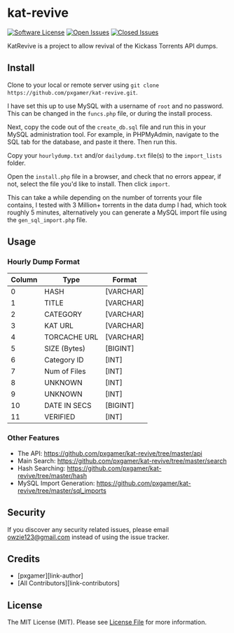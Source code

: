 # kat-revive

[![Software License][ico-license]](LICENSE.md)
[![Open Issues][ico-issues-open]][link-issues-open]
[![Closed Issues][ico-issues-closed]][link-issues-closed]

KatRevive is a project to allow revival of the Kickass Torrents API dumps.

## Install

Clone to your local or remote server using `git clone https://github.com/pxgamer/kat-revive.git`.  

I have set this up to use MySQL with a username of `root` and no password. This can be changed in the `funcs.php` file, or during the install process.   

Next, copy the code out of the `create_db.sql` file and run this in your MySQL administration tool. For example, in PHPMyAdmin, navigate to the SQL tab for the database, and paste it there. Then run this. 

Copy your `hourlydump.txt` and/or `dailydump.txt` file(s) to the `import_lists` folder.  

Open the `install.php` file in a browser, and check that no errors appear, if not, select the file you'd like to install. Then click `import`.  

This can take a while depending on the number of torrents your file contains, I tested with 3 Million+ torrents in the data dump I had, which took roughly 5 minutes, alternatively you can generate a MySQL import file using the `gen_sql_import.php` file.  

## Usage

### Hourly Dump Format

Column | Type           | Format
------ | -------------- | ---------
0      | HASH           | [VARCHAR]
1      | TITLE          | [VARCHAR]
2      | CATEGORY       | [VARCHAR]
3      | KAT URL        | [VARCHAR]
4      | TORCACHE URL   | [VARCHAR]
5      | SIZE (Bytes)   | [BIGINT]
6      | Category ID    | [INT]
7      | Num of Files   | [INT]
8      | UNKNOWN        | [INT]
9      | UNKNOWN        | [INT]
10     | DATE IN SECS   | [BIGINT]
11     | VERIFIED       | [INT]

### Other Features

- The API: https://github.com/pxgamer/kat-revive/tree/master/api  
- Main Search: https://github.com/pxgamer/kat-revive/tree/master/search  
- Hash Searching: https://github.com/pxgamer/kat-revive/tree/master/hash  
- MySQL Import Generation: https://github.com/pxgamer/kat-revive/tree/master/sql_imports

## Security

If you discover any security related issues, please email owzie123@gmail.com instead of using the issue tracker.

## Credits

- [pxgamer][link-author]
- [All Contributors][link-contributors]

## License

The MIT License (MIT). Please see [License File](LICENSE.md) for more information.

[ico-license]: https://img.shields.io/badge/license-MIT-brightgreen.svg?style=flat-square
[ico-issues-open]: https://img.shields.io/github/issues/pxgamer/kat-revive.svg?style=flat-square
[ico-issues-closed]: https://img.shields.io/github/issues-closed/pxgamer/kat-revive.svg?style=flat-square

[link-issues-open]: https://github.com/pxgamer/kat-revive/issues
[link-issues-closed]: https://github.com/pxgamer/kat-revive/issues?q=is%3Aissue+is%3Aclosed

